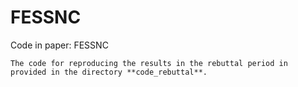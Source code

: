 # FESSNC
Code in paper: FESSNC
```
The code for reproducing the results in the rebuttal period in provided in the directory **code_rebuttal**.
```

